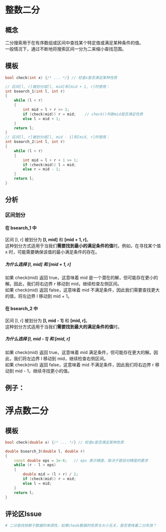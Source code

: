 # 整数二分
## 概念
二分搜索用于在有序数组或区间中查找某个特定值或满足某种条件的值。  
一般情况下，通过不断地将搜索区间一分为二来缩小查找范围。
## 模板
```C++
bool check(int x) {/* ... */} // 检查x是否满足某种性质

// 区间[l, r]被划分成[l, mid]和[mid + 1, r]时使用：
int bsearch_1(int l, int r)
{
    while (l < r)
    {
        int mid = l + r >> 1;
        if (check(mid)) r = mid;    // check()判断mid是否满足性质
        else l = mid + 1;
    }
    return l;
}
// 区间[l, r]被划分成[l, mid - 1]和[mid, r]时使用：
int bsearch_2(int l, int r)
{
    while (l < r)
    {
        int mid = l + r + 1 >> 1;
        if (check(mid)) l = mid;
        else r = mid - 1;
    }
    return l;
}
```
## 分析
### 区间划分
#### 在 bsearch_1 中 
区间 [l, r] 被划分为 **[l, mid]** 和 **[mid + 1, r]**。  
这种划分方式适用于当我们**需要找到最小的满足条件的值**时。例如，在寻找某个值 x 时，可能需要确保该值的最小满足条件的存在。  

##### 为什么选择 [l, mid] 和 [mid + 1, r]  
如果 check(mid) 返回 true，这意味着 mid 是一个潜在的解，但可能存在更小的解。因此，我们将右边界 r 移动到 mid，继续检查左侧区间。  
如果 check(mid) 返回 false，这意味着 mid 不满足条件，因此我们需要查找更大的值，将左边界 l 移动到 mid + 1。  

#### 在 bsearch_2 中
区间 [l, r] 被划分为 **[l, mid - 1]** 和 **[mid, r]**。  
这种划分方式适用于当我们**需要找到最大的满足条件的值**时。
##### 为什么选择 [l, mid - 1] 和 [mid, r]
如果 check(mid) 返回 true，这意味着 mid 满足条件，但可能存在更大的解。因此，我们将左边界 l 移动到 mid，继续检查右侧区间。  
如果 check(mid) 返回 false，这意味着 mid 不满足条件，因此我们将右边界 r 移动到 mid - 1，继续寻找更小的值。

## 例子：



# 浮点数二分
## 模板
```C++
bool check(double x) {/* ... */} // 检查x是否满足某种性质

double bsearch_3(double l, double r)
{
    const double eps = 1e-6;   // eps 表示精度，取决于题目对精度的要求
    while (r - l > eps)
    {
        double mid = (l + r) / 2;
        if (check(mid)) r = mid;
        else l = mid;
    }
    return l;
}
```

## 评论区Issue
```python
# 二分查找依赖于数据的单调性，如果cheak数据的性质与大小无关，是否意味着二分失效？

```